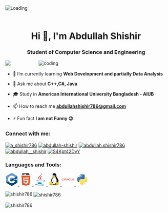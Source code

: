<img align="left" alt="Loading" src="https://media.licdn.com/dms/image/D5616AQFnApHcZw5vkg/profile-displaybackgroundimage-shrink_350_1400/0/1690058004531?e=1697673600&v=beta&t=ROuc7OB_5kPS413KnSNKjvtqHw4xPYHficEuHnO-0gs">

<h1 align="center"> 󠀠ㅤ <br/>Hi 👋, I'm Abdullah Shishir</h1>
<h3 align="center">Student of Computer Science and Engineering</h3>
<img src="https://media.licdn.com/dms/image/D5616AQFnApHcZw5vkg/profile-displaybackgroundimage-shrink_350_1400/0/1690058005459?e=1714003200&v=beta&t=W4q67ey6te5zQueC1zImgj4gSd3iaZVYXSfArB3P7jA">


<img align="right" alt="coding" width="400" src="https://images.squarespace-cdn.com/content/v1/5769fc401b631bab1addb2ab/1541580611624-TE64QGKRJG8SWAIUS7NS/ke17ZwdGBToddI8pDm48kPoswlzjSVMM-SxOp7CV59BZw-zPPgdn4jUwVcJE1ZvWQUxwkmyExglNqGp0IvTJZamWLI2zvYWH8K3-s_4yszcp2ryTI0HqTOaaUohrI8PI6FXy8c9PWtBlqAVlUS5izpdcIXDZqDYvprRqZ29Pw0o/coding-freak.gif">

- 🌱 I’m currently learning **Web Development and partially Data Analysis**

- 💬 Ask me about **C++,C#, Java**

- 🎓 Study in  **American International University Bangladesh - AIUB**

- 📫 How to reach me **abdullahshishir786@gmail.com**

- ⚡ Fun fact **I am not Funny 😉**

<h3 align="left">Connect with me:</h3>
<p align="left">
<a href="https://twitter.com/a_shishir786" target="blank"><img align="center" src="https://raw.githubusercontent.com/rahuldkjain/github-profile-readme-generator/master/src/images/icons/Social/twitter.svg" alt="a_shishir786" height="30" width="40" /></a>
<a href="https://linkedin.com/in/abdullah-shishir" target="blank"><img align="center" src="https://raw.githubusercontent.com/rahuldkjain/github-profile-readme-generator/master/src/images/icons/Social/linked-in-alt.svg" alt="abdullah-shishir" height="30" width="40" /></a>
<a href="https://fb.com/abdullah.shishir786" target="blank"><img align="center" src="https://raw.githubusercontent.com/rahuldkjain/github-profile-readme-generator/master/src/images/icons/Social/facebook.svg" alt="abdullah.shishir786" height="30" width="40" /></a>
<a href="https://instagram.com/abdullah__shishir" target="blank"><img align="center" src="https://raw.githubusercontent.com/rahuldkjain/github-profile-readme-generator/master/src/images/icons/Social/instagram.svg" alt="abdullah__shishir" height="30" width="40" /></a>
<a href="https://discord.gg/S4Kpt42DvY" target="blank"><img align="center" src="https://raw.githubusercontent.com/rahuldkjain/github-profile-readme-generator/master/src/images/icons/Social/discord.svg" alt="S4Kpt42DvY" height="30" width="40" /></a>
</p>

<h3 align="left">Languages and Tools:</h3>
<p align="left"> <a href="https://www.w3schools.com/cpp/" target="_blank" rel="noreferrer"> <img src="https://raw.githubusercontent.com/devicons/devicon/master/icons/cplusplus/cplusplus-original.svg" alt="cplusplus" width="40" height="40"/> </a> <a href="https://www.w3.org/html/" target="_blank" rel="noreferrer"> <img src="https://raw.githubusercontent.com/devicons/devicon/master/icons/html5/html5-original-wordmark.svg" alt="html5" width="40" height="40"/> </a> <a href="https://www.java.com" target="_blank" rel="noreferrer"> <img src="https://raw.githubusercontent.com/devicons/devicon/master/icons/java/java-original.svg" alt="java" width="40" height="40"/> </a> <a href="https://www.linux.org/" target="_blank" rel="noreferrer"> <img src="https://raw.githubusercontent.com/devicons/devicon/master/icons/linux/linux-original.svg" alt="linux" width="40" height="40"/> </a> <a href="https://www.oracle.com/" target="_blank" rel="noreferrer"> <img src="https://raw.githubusercontent.com/devicons/devicon/master/icons/oracle/oracle-original.svg" alt="oracle" width="40" height="40"/> </a> <a href="https://www.python.org" target="_blank" rel="noreferrer"> <img src="https://raw.githubusercontent.com/devicons/devicon/master/icons/python/python-original.svg" alt="python" width="40" height="40"/> </a> </p>

<p><img align="left" src="https://github-readme-stats.vercel.app/api/top-langs?username=shishir786&show_icons=true&locale=en&layout=compact" alt="shishir786" /></p>

<p>&nbsp;<img align="center" src="https://github-readme-stats.vercel.app/api?username=shishir786&show_icons=true&locale=en" alt="shishir786" /></p>

<p><img align="center" src="https://github-readme-streak-stats.herokuapp.com/?user=shishir786&" alt="shishir786" /></p>
